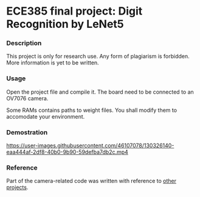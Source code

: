 # ECE385 final project: Digit Recognition by LeNet5
### Description

This project is only for research use. Any form of plagiarism is forbidden. More information is yet to be written.

### Usage

Open the project file and compile it. The board need to be connected to an OV7076 camera.

Some RAMs contains paths to weight files. You shall modify them to accomodate your environment.

### Demostration

https://user-images.githubusercontent.com/46107078/130326140-eaa444af-2df8-40b0-9b90-59defba7db2c.mp4

### Reference

Part of the camera-related code was written with reference to [other projects](http://www.dejazzer.com/eigenpi/digital_camera/digital_camera.html). 



